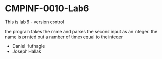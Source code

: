 # CMPINF-0010-Lab6
This is lab 6 - version control

the program takes the name and parses the second input as an integer. the name is printed out a number of times equal to the integer

- Daniel Hufnagle
- Joseph Hallak
